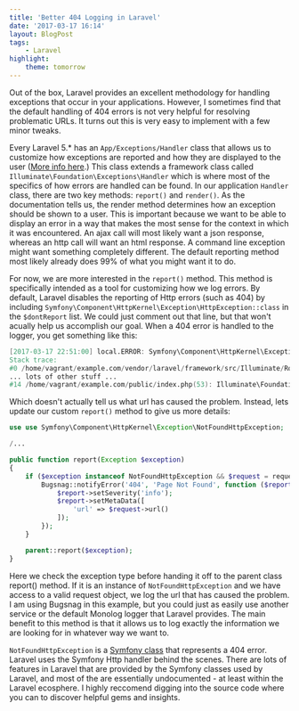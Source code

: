 ```yaml
---
title: 'Better 404 Logging in Laravel'
date: '2017-03-17 16:14'
layout: BlogPost
tags:
	- Laravel
highlight:
    theme: tomorrow
---
```


Out of the box, Laravel provides an excellent methodology for handling exceptions that occur in your applications. However, I sometimes find that the default handling of 404 errors is not very helpful for resolving problematic URLs. It turns out this is very easy to implement with a few minor tweaks.

<!-- more -->

Every Laravel 5.\* has an `App/Exceptions/Handler` class that allows us to customize how exceptions are reported and how they are displayed to the user ([More info here](https://laravel.com/docs/5.4/errors#the-exception-handler).) This class extends a framework class called `Illuminate\Foundation\Exceptions\Handler` which is where most of the specifics of how errors are handled can be found. In our application `Handler` class, there are two key methods: `report()` and `render()`. As the documentation tells us, the render method determines how an exception should be shown to a user. This is important because we want to be able to display an error in a way that makes the most sense for the context in which it was encountered. An ajax call will most likely want a json response, whereas an http call will want an html response. A command line exception might want something completely different. The default reporting method most likely already does 99% of what you might want it to do.

For now, we are more interested in the `report()` method. This method is specifically intended as a tool for customizing how we log errors. By default, Laravel disables the reporting of Http errors (such as 404) by including `Symfony\Component\HttpKernel\Exception\HttpException::class` in the `$dontReport` list. We could just comment out that line, but that won't acually help us accomplish our goal. When a 404 error is handled to the logger, you get something like this:

```verilog
[2017-03-17 22:51:00] local.ERROR: Symfony\Component\HttpKernel\Exception\NotFoundHttpException in /home/vagrant/example.com/vendor/laravel/framework/src/Illuminate/Routing/RouteCollection.php:161
Stack trace:
#0 /home/vagrant/example.com/vendor/laravel/framework/src/Illuminate/Routing/Router.php(533): Illuminate\Routing\RouteCollection->match(Object(Illuminate\Http\Request))
... lots of other stuff ...
#14 /home/vagrant/example.com/public/index.php(53): Illuminate\Foundation\Http\Kernel->handle(Object(Illuminate\Http\Request))
```

Which doesn't actually tell us what url has caused the problem. Instead, lets update our custom `report()` method to give us more details:

```php
use use Symfony\Component\HttpKernel\Exception\NotFoundHttpException;

/...

public function report(Exception $exception)
{
	if ($exception instanceof NotFoundHttpException && $request = request()) {
		Bugsnag::notifyError('404', 'Page Not Found', function ($report) use ($request) {
			$report->setSeverity('info');
			$report->setMetaData([
				'url' => $request->url()
			]);
		});
	}

	parent::report($exception);
}
```

Here we check the exception type before handing it off to the parent class report() method. If it is an instance of `NotFoundHttpException` and we have access to a valid request object, we log the url that has caused the problem. I am using Bugsnag in this example, but you could just as easily use another service or the default Monolog logger that Laravel provides. The main benefit to this method is that it allows us to log exactly the information we are looking for in whatever way we want to.

`NotFoundHttpException` is a [Symfony class](http://api.symfony.com/2.3/Symfony/Component/HttpKernel/Exception/NotFoundHttpException.html) that represents a 404 error. Laravel uses the Symfony Http handler behind the scenes. There are lots of features in Laravel that are provided by the Symfony classes used by Laravel, and most of the are essentially undocumented - at least within the Laravel ecosphere. I highly reccomend digging into the source code where you can to discover helpful gems and insights.
